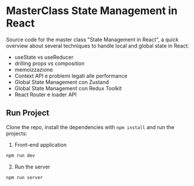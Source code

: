 # MasterClass State Management in React 

Source code for the master class "State Management in React", a quick overview about several techniques to handle local and global state in React:

* useState vs useReducer
* drilling props vs composition
* memoizzazione
* Context API e problemi legati alle performance
* Global State Management con Zustand
* Global State Management con Redux Toolkit
* React Router e loader API

## Run Project

Clone the repo, install the dependencies with `npm install` and run the projects:

1. Front-end application

```ts
npm run dev
```

2. Run the server

```ts
npm run server
```
